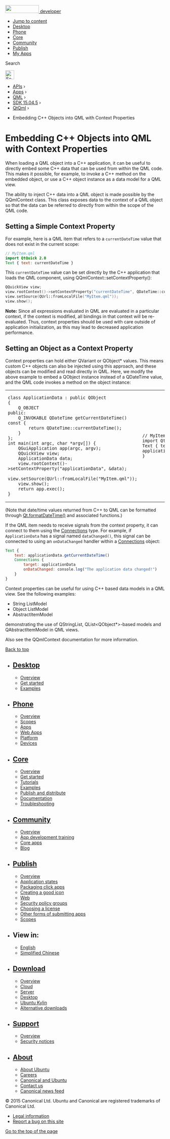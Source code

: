 <a href="https://developer.ubuntu.com/" class="logo-ubuntu"><img src="https://developer.ubuntu.com/assets/sites/ubuntu/latest/u/img/logos/logo-ubuntu-orange.svg" width="106" height="25" /> <span>developer</span></a>

-   [Jump to content](index.html#main-content)
-   [Desktop](https://developer.ubuntu.com/en/desktop/)
-   [Phone](https://developer.ubuntu.com/en/phone/)
-   [Core](https://developer.ubuntu.com/core)
-   [Community](https://developer.ubuntu.com/en/community/)
-   [Publish](https://developer.ubuntu.com/en/publish/)
-   [My Apps](https://myapps.developer.ubuntu.com/)

Search

<img src="https://developer.ubuntu.com/assets/sites/ubuntu/latest/u/img/search-white.svg" alt="Search" height="28" />

-   [APIs](../../../../index.html) ›
-   [Apps](../../../index.html) ›
-   [QML](../../index.html) ›
-   <a href="../index.html" class="sub-nav-item">SDK 15.04.5</a> ›
-   <a href="../QtQml/index.html" class="sub-nav-item">QtQml</a> ›

<!-- -->

-   Embedding C++ Objects into QML with Context Properties

Embedding C++ Objects into QML with Context Properties
======================================================

<span class="subtitle"></span>
<span id="details"></span>
When loading a QML object into a C++ application, it can be useful to directly embed some C++ data that can be used from within the QML code. This makes it possible, for example, to invoke a C++ method on the embedded object, or use a C++ object instance as a data model for a QML view.

The ability to inject C++ data into a QML object is made possible by the QQmlContext class. This class exposes data to the context of a QML object so that the data can be referred to directly from within the scope of the QML code.

<span id="setting-a-simple-context-property"></span>
Setting a Simple Context Property
---------------------------------

For example, here is a QML item that refers to a `currentDateTime` value that does not exist in the current scope:

``` qml
// MyItem.qml
import QtQuick 2.0
Text { text: currentDateTime }
```

This `currentDateTime` value can be set directly by the C++ application that loads the QML component, using QQmlContext::setContextProperty():

``` cpp
QQuickView view;
view.rootContext()->setContextProperty("currentDateTime", QDateTime::currentDateTime());
view.setSource(QUrl::fromLocalFile("MyItem.qml"));
view.show();
```

**Note:** Since all expressions evaluated in QML are evaluated in a particular context, if the context is modified, all bindings in that context will be re-evaluated. Thus, context properties should be used with care outside of application initialization, as this may lead to decreased application performance.

<span id="setting-an-object-as-a-context-property"></span>
Setting an Object as a Context Property
---------------------------------------

Context properties can hold either QVariant or QObject\* values. This means custom C++ objects can also be injected using this approach, and these objects can be modified and read directly in QML. Here, we modify the above example to embed a QObject instance instead of a QDateTime value, and the QML code invokes a method on the object instance:

<table>
<colgroup>
<col width="50%" />
<col width="50%" />
</colgroup>
<tbody>
<tr class="odd">
<td><pre class="cpp"><code>class ApplicationData : public QObject
{
    Q_OBJECT
public:
    Q_INVOKABLE QDateTime getCurrentDateTime() const {
        return QDateTime::currentDateTime();
    }
};
int main(int argc, char *argv[]) {
    QGuiApplication app(argc, argv);
    QQuickView view;
    ApplicationData data;
    view.rootContext()-&gt;setContextProperty(&quot;applicationData&quot;, &amp;data);
    view.setSource(QUrl::fromLocalFile(&quot;MyItem.qml&quot;));
    view.show();
    return app.exec();
}</code></pre></td>
<td><pre class="qml"><code>// MyItem.qml
import QtQuick 2.0
Text { text: applicationData.getCurrentDateTime() }</code></pre></td>
</tr>
</tbody>
</table>

(Note that date/time values returned from C++ to QML can be formatted through [Qt.formatDateTime()](../QtQml.Qt/index.html#formatDateTime-method) and associated functions.)

If the QML item needs to receive signals from the context property, it can connect to them using the [Connections](../QtQml.Connections/index.html) type. For example, if `ApplicationData` has a signal named `dataChanged()`, this signal can be connected to using an `onDataChanged` handler within a [Connections](../QtQml.Connections/index.html) object:

``` qml
Text {
    text: applicationData.getCurrentDateTime()
    Connections {
        target: applicationData
        onDataChanged: console.log("The application data changed!")
    }
}
```

Context properties can be useful for using C++ based data models in a QML view. See the following examples:

-   String ListModel
-   Object ListModel
-   AbstractItemModel

demonstrating the use of QStringList, QList&lt;QObject\*&gt;-based models and QAbstractItemModel in QML views.

Also see the QQmlContext documentation for more information.

[Back to top](index.html#)

-   [Desktop](https://developer.ubuntu.com/en/desktop/)
    ---------------------------------------------------

    -   [Overview](https://developer.ubuntu.com/en/desktop/)
    -   [Get started](http://snapcraft.io/?utm_source=developer.ubuntu.com&utm_medium=devportal&utm_term=snaps%20snapcraft%20desktop&utm_content=menu&utm_campaign=duc_snappers)
    -   [Examples](https://github.com/ubuntu/snappy-playpen)

-   [Phone](https://developer.ubuntu.com/en/phone/)
    -----------------------------------------------

    -   [Overview](https://developer.ubuntu.com/en/phone/)
    -   [Scopes](https://developer.ubuntu.com/en/phone/scopes/)
    -   [Apps](https://developer.ubuntu.com/en/phone/apps/)
    -   [Web Apps](https://developer.ubuntu.com/en/phone/web/)
    -   [Platform](https://developer.ubuntu.com/en/phone/platform/)
    -   [Devices](https://developer.ubuntu.com/en/phone/devices/)

-   [Core](https://developer.ubuntu.com/core)
    -----------------------------------------

    -   [Overview](https://developer.ubuntu.com/core)
    -   [Get started](https://developer.ubuntu.com/core/get-started)
    -   [Tutorials](https://developer.ubuntu.com/core/tutorials)
    -   [Examples](https://developer.ubuntu.com/core/examples)
    -   [Publish and distribute](https://developer.ubuntu.com/core/publish-and-distribute)
    -   [Documentation](https://developer.ubuntu.com/core/documentation)
    -   [Troubleshooting](https://developer.ubuntu.com/core/troubleshooting)

-   [Community](https://developer.ubuntu.com/en/community/)
    -------------------------------------------------------

    -   [Overview](https://developer.ubuntu.com/en/community/)
    -   [App development training](https://developer.ubuntu.com/en/community/training/)
    -   [Core apps](https://developer.ubuntu.com/en/community/core-apps/)
    -   [Blog](https://developer.ubuntu.com/en/community/blog/)

-   [Publish](https://developer.ubuntu.com/en/publish/)
    ---------------------------------------------------

    -   [Overview](https://developer.ubuntu.com/en/publish/)
    -   [Application states](https://developer.ubuntu.com/en/publish/application-states/)
    -   [Packaging click apps](https://developer.ubuntu.com/en/publish/packaging-click-apps/)
    -   [Creating a good icon](https://developer.ubuntu.com/en/publish/creating-a-good-icon/)
    -   [Web](https://developer.ubuntu.com/en/publish/web/)
    -   [Security policy groups](https://developer.ubuntu.com/en/publish/security-policy-groups/)
    -   [Choosing a license](https://developer.ubuntu.com/en/publish/choosing-a-license/)
    -   [Other forms of submitting apps](https://developer.ubuntu.com/en/publish/other-forms-of-submitting-apps/)
    -   [Scopes](https://developer.ubuntu.com/en/publish/scopes/)

-   View in:
    --------

    -   [English](index.html "Change to language: English")
    -   [Simplified Chinese](index.html "Change to language: Simplified Chinese")

-   [Download](http://ubuntu.com/download/)
    ---------------------------------------

    -   [Overview](http://ubuntu.com/download)
    -   [Cloud](http://ubuntu.com/download/cloud)
    -   [Server](http://ubuntu.com/download/server)
    -   [Desktop](http://ubuntu.com/download/desktop)
    -   [Ubuntu Kylin](http://ubuntu.com/download/ubuntu-kylin)
    -   [Alternative downloads](http://ubuntu.com/download/alternative-downloads)

-   [Support](http://ubuntu.com/support/)
    -------------------------------------

    -   [Overview](http://ubuntu.com/support)
    -   [Security notices](http://www.ubuntu.com/usn/)

-   [About](http://ubuntu.com/about/)
    ---------------------------------

    -   [About Ubuntu](http://ubuntu.com/about/about-ubuntu)
    -   [Careers](http://www.canonical.com/careers)
    -   [Canonical and Ubuntu](http://ubuntu.com/about/canonical-and-ubuntu)
    -   [Contact us](http://ubuntu.com/about/contact-us)
    -   [Canonical news feed](http://insights.ubuntu.com/feed/)

© 2015 Canonical Ltd. Ubuntu and Canonical are registered trademarks of Canonical Ltd.

-   [Legal information](http://www.ubuntu.com/legal)
-   [Report a bug on this site](https://bugs.launchpad.net/developer-ubuntu-com/)

<span class="accessibility-aid">[Go to the top of the page](index.html#)</span>
